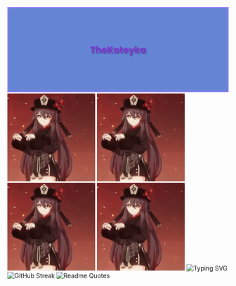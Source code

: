 ![](banner.png)
<img src="hu-tao-genshin-impact.gif" alt="drawing" width="200"/>
<img src="hu-tao-genshin-impact.gif" alt="drawing" width="200"/>
<img src="hu-tao-genshin-impact.gif" alt="drawing" width="200"/>
<img src="hu-tao-genshin-impact.gif" alt="drawing" width="200"/>
![Typing SVG](https://readme-typing-svg.herokuapp.com?font=Fira+Code&weight=500&size=30&duration=4500&pause=5000&background=FFFFFF00&width=435&lines=Telegram%3A+%40TheKoteyka)\
![GitHub Streak](http://github-readme-streak-stats.herokuapp.com?user=koteyka5000&theme=dark&hide_border=true&locale=ru&type=png)
![Readme Quotes](https://quotes-github-readme.vercel.app/api?type=horizontal&theme=dark&quote=Большие+города...&author=Конфуций)
